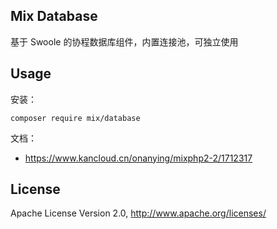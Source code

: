## Mix Database

基于 Swoole 的协程数据库组件，内置连接池，可独立使用

## Usage

安装：

```
composer require mix/database
```

文档：

- https://www.kancloud.cn/onanying/mixphp2-2/1712317

## License

Apache License Version 2.0, http://www.apache.org/licenses/
